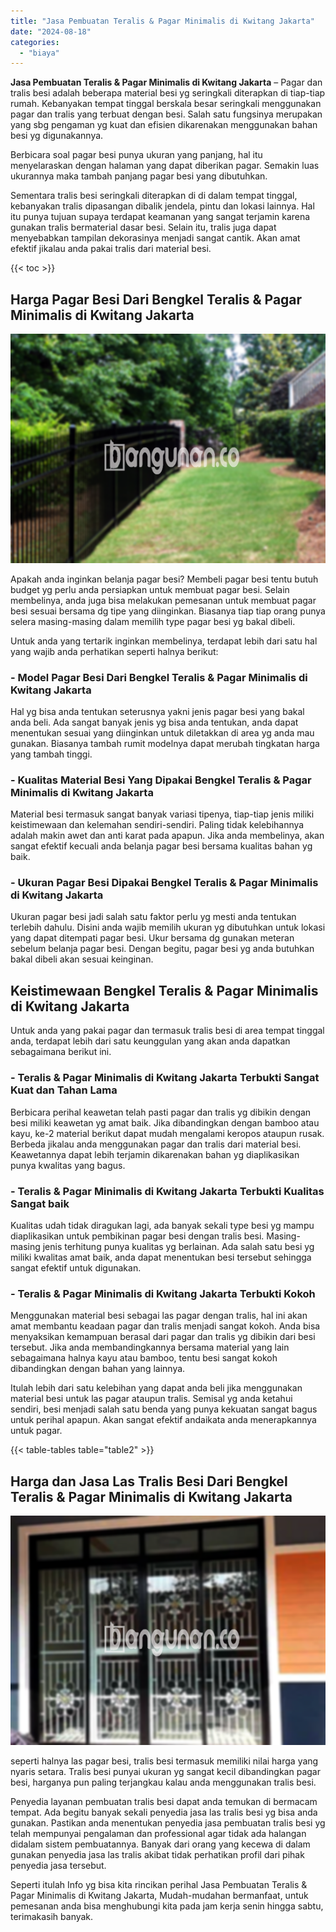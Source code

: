 ```yaml
---
title: "Jasa Pembuatan Teralis & Pagar Minimalis di Kwitang Jakarta"
date: "2024-08-18"
categories: 
  - "biaya"
---
```


**Jasa Pembuatan Teralis & Pagar Minimalis di Kwitang Jakarta** – Pagar dan tralis besi adalah beberapa material besi yg seringkali diterapkan di tiap-tiap rumah. Kebanyakan tempat tinggal berskala besar seringkali menggunakan pagar dan tralis yang terbuat dengan besi. Salah satu fungsinya merupakan yang sbg pengaman yg kuat dan efisien dikarenakan menggunakan bahan besi yg digunakannya.

Berbicara soal pagar besi punya ukuran yang panjang, hal itu menyelaraskan dengan halaman yang dapat diberikan pagar. Semakin luas ukurannya maka tambah panjang pagar besi yang dibutuhkan.

Sementara tralis besi seringkali diterapkan di di dalam tempat tinggal, kebanyakan tralis dipasangan dibalik jendela, pintu dan lokasi lainnya. Hal itu punya tujuan supaya terdapat keamanan yang sangat terjamin karena gunakan tralis bermaterial dasar besi. Selain itu, tralis juga dapat menyebabkan tampilan dekorasinya menjadi sangat cantik. Akan amat efektif jikalau anda pakai tralis dari material besi.

{{< toc >}}

## Harga Pagar Besi Dari Bengkel Teralis & Pagar Minimalis di Kwitang Jakarta

![Jasa Pembuatan Teralis & Pagar Minimalis di Kwitang Jakarta](/images/pagar-minimalis-murah-07.png)

Apakah anda inginkan belanja pagar besi? Membeli pagar besi tentu butuh budget yg perlu anda persiapkan untuk membuat pagar besi. Selain membelinya, anda juga bisa melakukan pemesanan untuk membuat pagar besi sesuai bersama dg tipe yang diinginkan. Biasanya tiap tiap orang punya selera masing-masing dalam memilih type pagar besi yg bakal dibeli.

Untuk anda yang tertarik inginkan membelinya, terdapat lebih dari satu hal yang wajib anda perhatikan seperti halnya berikut:
### \- Model Pagar Besi Dari Bengkel Teralis & Pagar Minimalis di Kwitang Jakarta

Hal yg bisa anda tentukan seterusnya yakni jenis pagar besi yang bakal anda beli. Ada sangat banyak jenis yg bisa anda tentukan, anda dapat menentukan sesuai yang diinginkan untuk diletakkan di area yg anda mau gunakan. Biasanya tambah rumit modelnya dapat merubah tingkatan harga yang tambah tinggi.

### \- Kualitas Material Besi Yang Dipakai Bengkel Teralis & Pagar Minimalis di Kwitang Jakarta

Material besi termasuk sangat banyak variasi tipenya, tiap-tiap jenis miliki keistimewaan dan kelemahan sendiri-sendiri. Paling tidak kelebihannya adalah makin awet dan anti karat pada apapun. Jika anda membelinya, akan sangat efektif kecuali anda belanja pagar besi bersama kualitas bahan yg baik.

### \- Ukuran Pagar Besi Dipakai Bengkel Teralis & Pagar Minimalis di Kwitang Jakarta

Ukuran pagar besi jadi salah satu faktor perlu yg mesti anda tentukan terlebih dahulu. Disini anda wajib memilih ukuran yg dibutuhkan untuk lokasi yang dapat ditempati pagar besi. Ukur bersama dg gunakan meteran sebelum belanja pagar besi. Dengan begitu, pagar besi yg anda butuhkan bakal dibeli akan sesuai keinginan.

## Keistimewaan Bengkel Teralis & Pagar Minimalis di Kwitang Jakarta

Untuk anda yang pakai pagar dan termasuk tralis besi di area tempat tinggal anda, terdapat lebih dari satu keunggulan yang akan anda dapatkan sebagaimana berikut ini.

### \- Teralis & Pagar Minimalis di Kwitang Jakarta Terbukti Sangat Kuat dan Tahan Lama

Berbicara perihal keawetan telah pasti pagar dan tralis yg dibikin dengan besi miliki keawetan yg amat baik. Jika dibandingkan dengan bamboo atau kayu, ke-2 material berikut dapat mudah mengalami keropos ataupun rusak. Berbeda jikalau anda menggunakan pagar dan tralis dari material besi. Keawetannya dapat lebih terjamin dikarenakan bahan yg diaplikasikan punya kwalitas yang bagus.

### \- Teralis & Pagar Minimalis di Kwitang Jakarta Terbukti Kualitas Sangat baik

Kualitas udah tidak diragukan lagi, ada banyak sekali type besi yg mampu diaplikasikan untuk pembikinan pagar besi dengan tralis besi. Masing-masing jenis terhitung punya kualitas yg berlainan. Ada salah satu besi yg miliki kwalitas amat baik, anda dapat menentukan besi tersebut sehingga sangat efektif untuk digunakan.

### \- Teralis & Pagar Minimalis di Kwitang Jakarta Terbukti Kokoh

Menggunakan material besi sebagai las pagar dengan tralis, hal ini akan amat membantu keadaan pagar dan tralis menjadi sangat kokoh. Anda bisa menyaksikan kemampuan berasal dari pagar dan tralis yg dibikin dari besi tersebut. Jika anda membandingkannya bersama material yang lain sebagaimana halnya kayu atau bamboo, tentu besi sangat kokoh dibandingkan dengan bahan yang lainnya.

Itulah lebih dari satu kelebihan yang dapat anda beli jika menggunakan material besi untuk las pagar ataupun tralis. Semisal yg anda ketahui sendiri, besi menjadi salah satu benda yang punya kekuatan sangat bagus untuk perihal apapun. Akan sangat efektif andaikata anda menerapkannya untuk pagar.

{{< table-tables table="table2" >}}

## Harga dan Jasa Las Tralis Besi Dari Bengkel Teralis & Pagar Minimalis di Kwitang Jakarta

![Jasa Pembuatan Teralis & Pagar Minimalis di Kwitang Jakarta](/images/teralis-minimalis-murah-19.png)

seperti halnya las pagar besi, tralis besi termasuk memiliki nilai harga yang nyaris setara. Tralis besi punyai ukuran yg sangat kecil dibandingkan pagar besi, harganya pun paling terjangkau kalau anda menggunakan tralis besi.

Penyedia layanan pembuatan tralis besi dapat anda temukan di bermacam tempat. Ada begitu banyak sekali penyedia jasa las tralis besi yg bisa anda gunakan. Pastikan anda menentukan penyedia jasa pembuatan tralis besi yg telah mempunyai pengalaman dan professional agar tidak ada halangan didalam sistem pembuatannya. Banyak dari orang yang kecewa di dalam gunakan penyedia jasa las tralis akibat tidak perhatikan profil dari pihak penyedia jasa tersebut.

Seperti itulah Info yg bisa kita rincikan perihal Jasa Pembuatan Teralis & Pagar Minimalis di Kwitang Jakarta, Mudah-mudahan bermanfaat, untuk pemesanan anda bisa menghubungi kita pada jam kerja senin hingga sabtu, terimakasih banyak.
